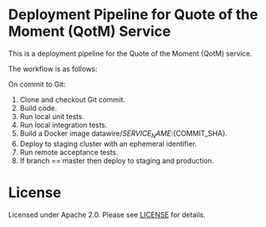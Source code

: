# Deployment Pipeline for Quote of the Moment (QotM) Service

This is a deployment pipeline for the Quote of the Moment (QotM) service.

The workflow is as follows:

On commit to Git:

1. Clone and checkout Git commit.
2. Build code.
3. Run local unit tests.
4. Run local integration tests.
5. Build a Docker image datawire/${SERVICE_NAME}:${COMMIT_SHA}.
6. Deploy to staging cluster with an ephemeral identifier.
7. Run remote acceptance tests.
8. If branch == master then deploy to staging and production.

# License

Licensed under Apache 2.0. Please see [LICENSE](LICENSE) for details.
